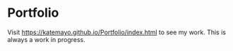# Portfolio

Visit https://katemayo.github.io/Portfolio/index.html to see my work. This is always a work in progress.
